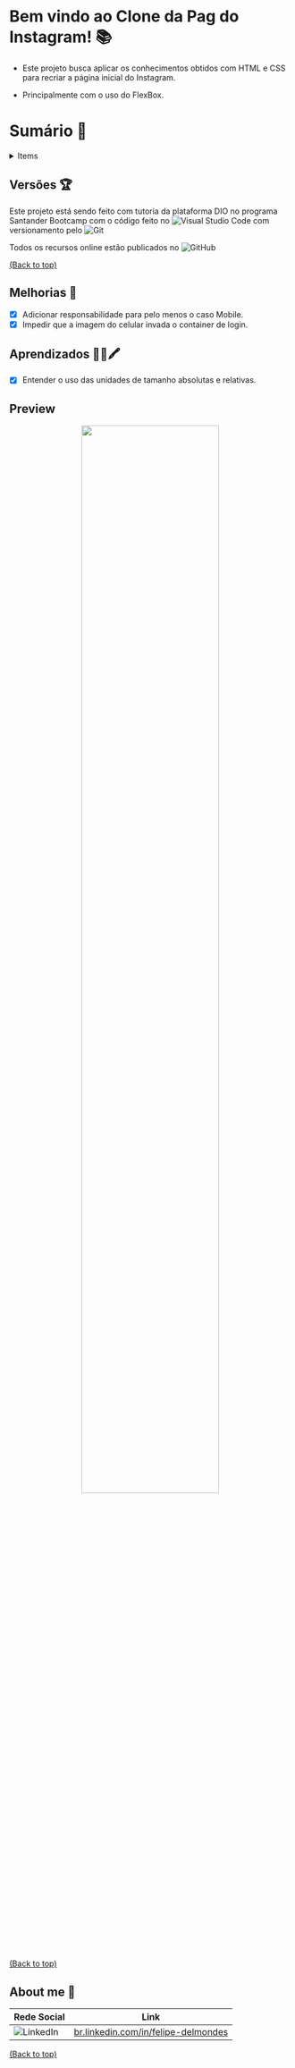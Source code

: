 
# Bem vindo ao Clone da Pag do Instagram! 📚

- Este projeto busca aplicar os conhecimentos obtidos com HTML e CSS para recriar a página inicial do Instagram.

- Principalmente com o uso do FlexBox.

# Sumário 📝

<details> <summary>Items</summary>

- [Versões](#-Versões)

- [Melhorias](#-Melhorias)

- [Pendências](#-Pendências)

- [About Me](#-About-me)


</details>

## Versões 🏆

Este projeto está sendo feito com tutoria da plataforma DIO no programa Santander Bootcamp com o código feito no ![Visual Studio Code](https://img.shields.io/badge/Visual%20Studio%20Code-0078d7.svg?style=for-the-badge&logo=visual-studio-code&logoColor=white) com versionamento pelo ![Git](https://img.shields.io/badge/git-%23F05033.svg?style=for-the-badge&logo=git&logoColor=white)

Todos os recursos online estão publicados no ![GitHub](https://img.shields.io/badge/github-%23121011.svg?style=for-the-badge&logo=github&logoColor=white)


[(Back to top)](#Sumário)

## Melhorias 🚀

- [x] Adicionar responsabilidade para pelo menos o caso Mobile. 
- [x] Impedir que a imagem do celular invada o container de login.

## Aprendizados 👨‍💻🖍

- [x] Entender o uso das unidades de tamanho absolutas e relativas.

## Preview

<div align="center">
<img src="https://user-images.githubusercontent.com/67472888/179754171-4441cfee-d47f-4a85-aba9-d22134f549ad.PNG" width=70%"/>
</div>


[(Back to top)](#Sumário)

## About me 📱


| Rede Social   | Link      |    
| ------- | --------------------- | 
| ![LinkedIn](https://img.shields.io/badge/linkedin-%230077B5.svg?style=for-the-badge&logo=linkedin&logoColor=white)| [br.linkedin.com/in/felipe-delmondes](https://br.linkedin.com/in/felipe-delmondes)

[(Back to top)](#Sumário)

